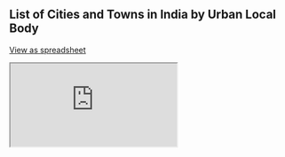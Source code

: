## List of Cities and Towns in India by Urban Local Body
[View as spreadsheet](https://docs.google.com/spreadsheets/d/1qlnnjJA9PBW9vPtz8tn-7_ZF8GAjPsr2JqNobxBjdJ8/edit?usp=sharing) 

<iframe src="https://docs.google.com/spreadsheets/d/e/2PACX-1vQN585z-zSYktZz5lJ_5zBwZ__8v5AihHFx6pxmvbv4IOj_niQXAl4CeNoDRBUNvC3xLw5Tx45wKY7H/pubhtml?widget=true&amp;headers=false"></iframe>
